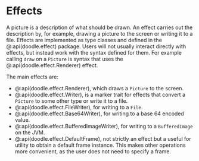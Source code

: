 # Effects

A picture is a description of what should be drawn. An effect carries out the description by, for example, drawing a picture to the screen or writing it to a file. Effects are implemented as type classes and defined in the @:api(doodle.effect) package. Users will not usually interact directly with effects, but instead work with the syntax defined for them. For example calling `draw` on a `Picture` is syntax that uses the @:api(doodle.effect.Renderer) effect.

The main effects are:

* @:api(doodle.effect.Renderer), which draws a `Picture` to the screen.
* @:api(doodle.effect.Writer), is a marker trait for effects that convert a `Picture` to some other type or write it to a file.
* @:api(doodle.effect.FileWriter), for writing to a `File`.
* @:api(doodle.effect.Base64Writer), for writing to a base 64 encoded value.
* @:api(doodle.effect.BufferedImageWriter), for writing to a `BufferedImage` on the JVM.
* @:api(doodle.effect.DefaultFrame), not strictly an effect but a useful for utility to obtain a default frame instance. This makes other operations more convenient, as the user does not need to specify a frame.
